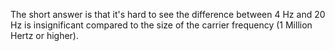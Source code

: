 The short answer is that it's hard to see the difference between 4 Hz and 20 Hz is insignificant compared to the size of the carrier frequency (1 Million Hertz or higher).
